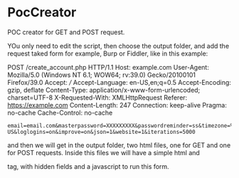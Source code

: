 # PocCreator
POC creator for GET and POST request.


YOu only need to edit the script, then choose the output folder, and add the request taked form for example, Burp or Fiddler, like in this example:

POST /create_account.php HTTP/1.1
    Host: example.com
    User-Agent: Mozilla/5.0 (Windows NT 6.1; WOW64; rv:39.0) Gecko/20100101 Firefox/39.0
    Accept: */*
    Accept-Language: en-US,en;q=0.5
    Accept-Encoding: gzip, deflate
    Content-Type: application/x-www-form-urlencoded; charset=UTF-8
    X-Requested-With: XMLHttpRequest
    Referer: https://example.com
    Content-Length: 247
    Connection: keep-alive
    Pragma: no-cache
    Cache-Control: no-cache

    email=email.com&masterpassword=XXXXXXXXX&passwordreminder=ss&timezone=%2B01%3A00%2C0&language=en-US&loglogins=on&improve=on&json=1&website=1&iterations=5000


and then we will get in the output folder, two html files, one for GET and one for POST requests. Inside this files we will have a simple html and <form> tag, with hidden fields and a javascript to run this form.